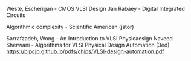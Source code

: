 
Weste, Escherigan - CMOS VLSI Design
Jan Rabaey - Digital Integrated Circuits

Algorithmic complexity - Scientific American (jstor)

Sarrafzadeh, Wong - An Introduction to VLSI Physicaesign
Naveed Sherwani - Algorithms for VLSI Physical Design Automation (3ed)
https://bjpcjp.github.io/pdfs/chips/VLSI-design-automation.pdf